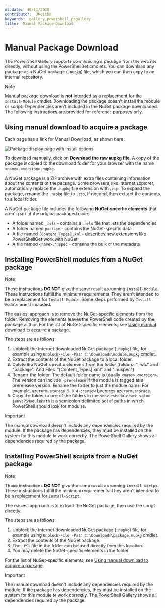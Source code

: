 ```yaml
---
ms.date:  09/11/2018
contributor:  JKeithB
keywords:  gallery,powershell,psgallery
title:  Manual Package Download
---
```


# Manual Package Download

The PowerShell Gallery supports downloading a package from the website directly, without using the
PowerShellGet cmdlets. You can download any package as a NuGet package (`.nupkg`) file, which you can
then copy to an internal repository.

> [!NOTE]
> Manual package download is **not** intended as a replacement for the `Install-Module` cmdlet.
> Downloading the package doesn't install the module or script. Dependencies aren't included in the
> NuGet package downloaded. The following instructions are provided for reference purposes only.

## Using manual download to acquire a package

Each page has a link for Manual Download, as shown here:

![Package display page with install options](media/manual-download/packagedisplaypagewithpseditions.png)

To download manually, click on **Download the raw nupkg file**. A copy of the package is copied to
the download folder for your browser with the name `<name>.<version>.nupkg`.

A NuGet package is a ZIP archive with extra files containing information about the contents of the
package. Some browsers, like Internet Explorer, automatically replace the `.nupkg` file extension
with `.zip`. To expand the package, rename the `.nupkg` file to `.zip`, if needed, then extract the
contents to a local folder.

A NuGet package file includes the following **NuGet-specific elements** that aren't part of the
original packaged code:

- A folder named `_rels` - contains a `.rels` file that lists the dependencies
- A folder named `package` - contains the NuGet-specific data
- A file named `[Content_Types].xml` - describes how extensions like PowerShellGet work with NuGet
- A file named `<name>.nuspec` - contains the bulk of the metadata

## Installing PowerShell modules from a NuGet package

> [!NOTE]
> These instructions **DO NOT** give the same result as running `Install-Module`. These instructions
> fulfill the minimum requirements. They aren't intended to be a replacement for `Install-Module`.
> Some steps performed by `Install-Module` aren't included.

The easiest approach is to remove the NuGet-specific elements from the folder. Removing the elements
leaves the PowerShell code created by the package author.
For the list of NuGet-specific elements, see [Using manual download to acquire a package](#using-manual-download-to-acquire-a-package).

The steps are as follows:

1. Unblock the Internet-downloaded NuGet package (`.nupkg`) file, for example using `Unblock-File -Path C:\Downloads\module.nupkg` cmdlet.
2. Extract the contents of the NuGet package to a local folder.
2. Delete the NuGet-specific elements from the folder (folders: "_rels" and "package". And Files: "[Content_Types].xml" and "<name>.nuspec")
3. Rename the folder. The default folder name is usually `<name>.<version>`. The version can
   include `-prerelease` if the module is tagged as a prerelease version. Rename the folder to just
   the module name. For example, `azurerm.storage.5.0.4-preview` becomes `azurerm.storage`.
4. Copy the folder to one of the folders in the `$env:PSModulePath value`. `$env:PSModulePath` is a
   semicolon-delimited set of paths in which PowerShell should look for modules.

> [!IMPORTANT]
> The manual download doesn't include any dependencies required by the module. If the package has
> dependencies, they must be installed on the system for this module to work correctly. The
> PowerShell Gallery shows all dependencies required by the package.

## Installing PowerShell scripts from a NuGet package

> [!NOTE]
> These instructions **DO NOT** give the same result as running `Install-Script`. These instructions
> fulfill the minimum requirements. They aren't intended to be a replacement for `Install-Script`.

The easiest approach is to extract the NuGet package, then use the script directly.

The steps are as follows:

1. Unblock the Internet-downloaded NuGet package (`.nupkg`) file, for example using `Unblock-File -Path C:\Downloads\package.nupkg` cmdlet.
2. Extract the contents of the NuGet package.
2. The `.PS1` file in the folder can be used directly from this location.
3. You may delete the NuGet-specific elements in the folder.

For the list of NuGet-specific elements, see [Using manual download to acquire a package](#using-manual-download-to-acquire-a-package).

> [!IMPORTANT]
> The manual download doesn't include any dependencies required by the module. If the package has
> dependencies, they must be installed on the system for this module to work correctly. The
> PowerShell Gallery shows all dependencies required by the package.
